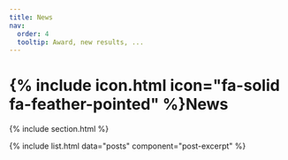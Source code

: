 ```yaml
---
title: News
nav:
  order: 4
  tooltip: Award, new results, ...
---
```


# {% include icon.html icon="fa-solid fa-feather-pointed" %}News


{% include section.html %}

<!-- {% include search-box.html %} 

{% include tags.html tags=site.tags %}

{% include search-info.html %}
-->

{% include list.html data="posts" component="post-excerpt" %}
